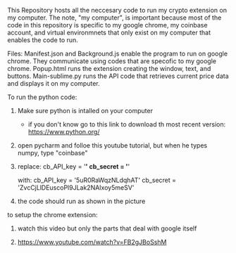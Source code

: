 This Repository hosts all the neccesary code to run my crypto extension on my computer.
The note, "my computer", is important because most of the code in this repository is specific to 
my google chrome, my coinbase account, and virtual environmnets that only exist on my computer that 
enables the code to run. 

Files:
Manifest.json and Background.js enable the program to run on google chrome. They communicate using codes
that are specofic to my google chrome. Popup.html runs the extension creating the window, text, and buttons.
Main-sublime.py runs the API code that retrieves current price data and displays it on my computer.

To run the python code:

1. Make sure python is intalled on your computer
 	-  if you don't know go to this link to download th most recent version: https://www.python.org/

2. open pycharm and folloe this youtube tutorial, but when he types numpy, type "coinbase"

3. replace:
		cb_API_key = '**********'
		cb_secret = '**********'
	
	with:
		cb_API_key = '5uR0RaWqzNLdqhAT'
		cb_secret = 'ZvcCjLlDEuscoPl9JLak2NAIxoy5meSV'

3. the code should run as shown in the picture

to setup the chrome extension:

1. watch this video but only the parts that deal with google itself

2. https://www.youtube.com/watch?v=FB2gJBoSshM
